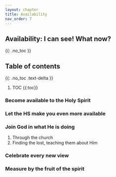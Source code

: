 ```yaml
---
layout: chapter
title: Availability 
nav_order: 7
---
```


## Availability: I can see! What now?
{{: .no_toc }}

<h2>Table of contents</h2>
{{: .no_toc .text-delta }}

1. TOC
{{:toc}}

### Become available to the Holy Spirit

### Let the HS make you even more available

### Join God in what He is doing
1. Through the church
1. Finding the lost, teaching them about Him

### Celebrate every new view

### Measure by the fruit of the spirit 